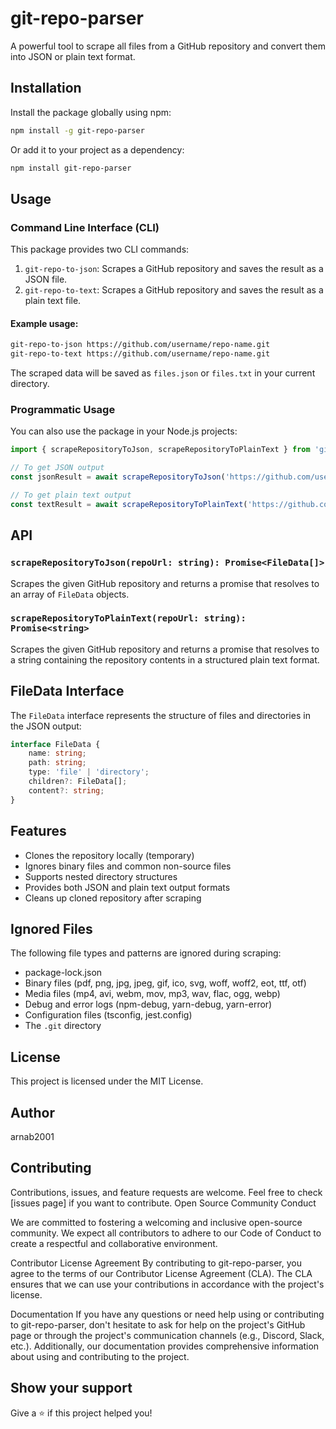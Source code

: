 
# git-repo-parser

A powerful tool to scrape all files from a GitHub repository and convert them into JSON or plain text format.

## Installation

Install the package globally using npm:

```bash
npm install -g git-repo-parser
```

Or add it to your project as a dependency:

```bash
npm install git-repo-parser
```

## Usage

### Command Line Interface (CLI)

This package provides two CLI commands:

1. `git-repo-to-json`: Scrapes a GitHub repository and saves the result as a JSON file.
2. `git-repo-to-text`: Scrapes a GitHub repository and saves the result as a plain text file.

#### Example usage:

```bash
git-repo-to-json https://github.com/username/repo-name.git
git-repo-to-text https://github.com/username/repo-name.git
```

The scraped data will be saved as `files.json` or `files.txt` in your current directory.

### Programmatic Usage

You can also use the package in your Node.js projects:

```javascript
import { scrapeRepositoryToJson, scrapeRepositoryToPlainText } from 'git-repo-parser';

// To get JSON output
const jsonResult = await scrapeRepositoryToJson('https://github.com/username/repo-name.git');

// To get plain text output
const textResult = await scrapeRepositoryToPlainText('https://github.com/username/repo-name.git');
```

## API

### `scrapeRepositoryToJson(repoUrl: string): Promise<FileData[]>`

Scrapes the given GitHub repository and returns a promise that resolves to an array of `FileData` objects.

### `scrapeRepositoryToPlainText(repoUrl: string): Promise<string>`

Scrapes the given GitHub repository and returns a promise that resolves to a string containing the repository contents in a structured plain text format.

## FileData Interface

The `FileData` interface represents the structure of files and directories in the JSON output:

```typescript
interface FileData {
    name: string;
    path: string;
    type: 'file' | 'directory';
    children?: FileData[];
    content?: string;
}
```

## Features

- Clones the repository locally (temporary)
- Ignores binary files and common non-source files
- Supports nested directory structures
- Provides both JSON and plain text output formats
- Cleans up cloned repository after scraping

## Ignored Files

The following file types and patterns are ignored during scraping:

- package-lock.json
- Binary files (pdf, png, jpg, jpeg, gif, ico, svg, woff, woff2, eot, ttf, otf)
- Media files (mp4, avi, webm, mov, mp3, wav, flac, ogg, webp)
- Debug and error logs (npm-debug, yarn-debug, yarn-error)
- Configuration files (tsconfig, jest.config)
- The `.git` directory

## License

This project is licensed under the MIT License.

## Author

arnab2001

## Contributing

Contributions, issues, and feature requests are welcome. Feel free to check [issues page] if you want to contribute.
Open Source Community
Conduct

We are committed to fostering a welcoming and inclusive open-source community. We expect all contributors to adhere to our Code of Conduct to create a respectful and collaborative environment.

Contributor License Agreement
By contributing to git-repo-parser, you agree to the terms of our Contributor License Agreement (CLA). The CLA ensures that we can use your contributions in accordance with the project's license.

Documentation
If you have any questions or need help using or contributing to git-repo-parser, don't hesitate to ask for help on the project's GitHub page or through the project's communication channels (e.g., Discord, Slack, etc.). Additionally, our documentation provides comprehensive information about using and contributing to the project.

## Show your support

Give a ⭐️ if this project helped you!
```
